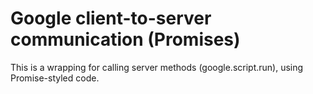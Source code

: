 # Google client-to-server communication (Promises)
This is a wrapping for calling server methods (google.script.run), using Promise-styled code.
